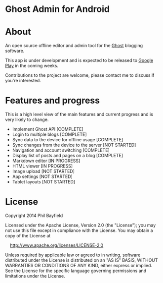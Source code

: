 Ghost Admin for Android
=======================

# About

An open source offline editor and admin tool for the [Ghost](https://ghost.org/) blogging software.

This app is under development and is expected to be released to
[Google Play](https://play.google.com/) in the coming weeks.

Contributions to the project are welcome, please contact me to discuss if you're interested.

# Features and progress

This is a high level view of the main features and current progress and is very likely to change.

* Implement Ghost API [COMPLETE]
* Login to multiple blogs [COMPLETE]
* Sync data to the device for offline usage [COMPLETE]
* Sync changes from the device to the server [NOT STARTED]
* Navigation and account switching [COMPLETE]
* Display list of posts and pages on a blog [COMPLETE]
* Markdown editor [IN PROGRESS]
* HTML viewer [IN PROGRESS]
* Image upload [NOT STARTED]
* App settings [NOT STARTED]
* Tablet layouts [NOT STARTED]

# License

Copyright 2014 Phil Bayfield

Licensed under the Apache License, Version 2.0 (the "License");
you may not use this file except in compliance with the License.
You may obtain a copy of the License at

&nbsp;&nbsp;&nbsp;&nbsp;http://www.apache.org/licenses/LICENSE-2.0

Unless required by applicable law or agreed to in writing, software
distributed under the License is distributed on an "AS IS" BASIS,
WITHOUT WARRANTIES OR CONDITIONS OF ANY KIND, either express or implied.
See the License for the specific language governing permissions and
limitations under the License.